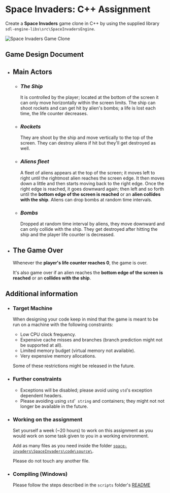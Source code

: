 # Space Invaders: C++ Assignment
Create a **Space Invaders** game clone in C++ by using the supplied library `sdl-engine-libs\src\SpaceInvadersEngine`.

![Space Invaders Game Clone](https://github.com/talex-tnt/space-invaders-game-assignment/blob/master/space-invaders.gif)





## **Game Design Document**



- ## Main Actors

  * ### *The Ship*
    It is controlled by the player; located at the bottom of the screen it can only move horizontally within the screen limits. 
    The ship can shoot rockets and can get hit by alien's bombs;
    a life is lost each time, the life counter decreases.

  * ### *Rockets*
    They are shoot by the ship and move vertically to the top of the screen.
    They can destroy aliens if hit but they'll get destroyed as well.

  * ### *Aliens fleet*
    A fleet of aliens appears at the top of the screen; it moves left to right until the rightmost alien reaches the screen edge. It then moves down a little and then starts moving back to the right edge. Once the right edge is reached, it goes downward again; then left and so forth until the **bottom edge of the screen is reached** or an **alien collides with the ship**.
    Aliens can drop bombs at random time intervals.

  * ### *Bombs*
    Dropped at random time interval by aliens, they move downward and can only collide with the ship. They get destroyed after hitting the ship and the player life counter is decreased.
    
    

- ## The Game Over
    Whenever the **player's life counter reaches 0**, the game is over.

    It's also game over if an alien reaches the **bottom edge of the screen is reached** or an **collides with the ship**.
    
    


## Additional information

- ### **Target Machine** 
  When designing your code keep in mind that the game is meant to be run on a machine with the following constraints: 

  - Low CPU clock frequency. 
  - Expensive cache misses and branches (branch prediction might not be supported at all).
  - Limited memory budget (virtual memory not available). 
  - Very expensive memory allocations.
  
  Some of these restrictions might be released in the future.

- ### **Further constraints**
  - Exceptions will be disabled; please avoid using `std`'s exception dependent headers.
  - Please avoiding using `std`'` string` and containers; they might not not longer be available in the future.

- ### **Working on the assignment** 
  Set yourself a week (~20 hours) to work on this assignment as you would work on some task given to you in a working environment.
  
  
  Add as many files as you need inside the folder [`space-invaders\SpaceInvaders\code\source\`](https://github.com/talex-tnt/space-invaders-game-assignment/tree/master/SpaceInvaders/code/source). 
  
  Please do not touch any another file.

- ### **Compiling** (Windows)
  Please follow the steps described in the `scripts` folder's [README](https://github.com/talex-tnt/space-invaders-game-assignment/blob/master/scripts/README.md)


